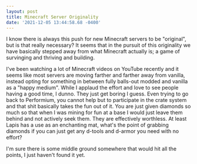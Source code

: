 ```yaml
--- 
layout: post 
title: Minecraft Server Originality 
date: '2021-12-05 13:44:58.68 -0400' 
--- 
```

I know there is always this push for new Minecraft servers to be "original", but is that really necessary? It 
seems that in the pursuit of this originality we have basically stepped away from what Minecraft actually is; a 
game of survinging and thriving and building. 

I've been watching a lot of Minecraft videos on YouTube recently and it seems like most servers are moving 
farther and farther away from vanilla, instead opting for something in between fully balls-out modded and 
vanilla as a "happy medium". While I applaud the effort and love to see people having a good time, I dunno. They 
just get boring I guess. Even trying to go back to Performium, you cannot help but to participate in the crate 
system and that shit basically takes the fun out of it. You are just given diamonds so much so that when I was 
mining for fun at a base I would just leave them behind and not actively seek them. They are effectively 
worthless. At least Lapis has a use as an enchanting mat, what's the point of grabbing diamonds if you can just 
get any d-tools and d-armor you need with no effort? 

I'm sure there is some middle ground somewhere that would hit all the points, I just haven't found it yet. 
